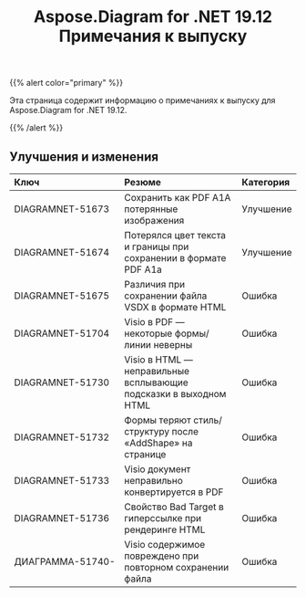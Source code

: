 ﻿---
title: Aspose.Diagram for .NET 19.12 Примечания к выпуску
type: docs
weight: 10
url: /ru/net/aspose-diagram-for-net-19-12-release-notes/
---
{{% alert color="primary" %}} 

Эта страница содержит информацию о примечаниях к выпуску для Aspose.Diagram for .NET 19.12.

{{% /alert %}} 
## **Улучшения и изменения**

|**Ключ**|**Резюме**|**Категория**|
|:- |:- |:- |
|DIAGRAMNET-51673|Сохранить как PDF A1A потерянные изображения|Улучшение|
|DIAGRAMNET-51674|Потерялся цвет текста и границы при сохранении в формате PDF A1a|Улучшение|
|DIAGRAMNET-51675|Различия при сохранении файла VSDX в формате HTML|Ошибка|
|DIAGRAMNET-51704|Visio в PDF — некоторые формы/линии неверны|Ошибка|
|DIAGRAMNET-51730|Visio в HTML — неправильные всплывающие подсказки в выходном HTML|Ошибка|
|DIAGRAMNET-51732|Формы теряют стиль/структуру после «AddShape» на странице|Ошибка|
|DIAGRAMNET-51733|Visio документ неправильно конвертируется в PDF|Ошибка|
|DIAGRAMNET-51736|Свойство Bad Target в гиперссылке при рендеринге HTML|Ошибка|
|ДИАГРАММА-51740-|Visio содержимое повреждено при повторном сохранении файла|Ошибка|



